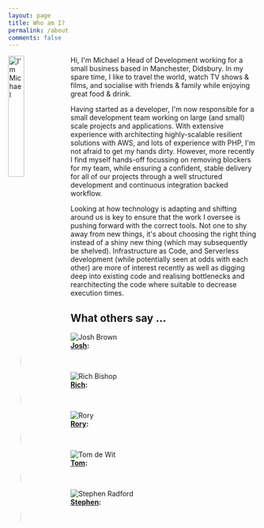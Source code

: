 ```yaml
---
layout: page
title: Who am I?
permalink: /about
comments: false
---
```


<img class="author-thumb" style="width: 25%; height: auto; float: left" src="{{ site.baseurl }}/assets/images/authors/michael-twitter.jpg" alt="I'm Michael">

Hi, I'm Michael a Head of Development working for a small business based in Manchester, Didsbury. In my spare time, I like to travel the world, watch TV shows & films, and socialise with friends & family while enjoying great food & drink.

Having started as a developer, I'm now responsible for a small development team working on large (and small) scale projects and applications. With extensive experience with architecting highly-scalable resilient solutions with AWS, and lots of experience with PHP, I'm not afraid to get my hands dirty. However, more recently I find myself hands-off focussing on removing blockers for my team, while ensuring a confident, stable delivery for all of our projects through a well structured development and continuous integration backed workflow.

Looking at how technology is adapting and shifting around us is key to ensure that the work I oversee is pushing forward with the correct tools. Not one to shy away from new things, it's about choosing the right thing instead of a shiny new thing (which may subsequently be shelved). Infrastructure as Code, and Serverless development (while potentially seen at odds with each other) are more of interest recently as well as digging deep into existing code and realising bottlenecks and rearchitecting the code where suitable to decrease execution times.


<div class="section-title">
    <h2><span>What others say ...</span></h2>
</div>

<div class='row'>
	<div class="col-12 col-md-6">
		<div class="row post-top-meta">
		    <div class="col col-md-4 text-right">
		        <img class="author-thumb" src="{{ site.baseurl }}/assets/images/authors/josh.jpg" alt="Josh Brown">
		    </div>
		    <div class="col-9 col-md-8 text-left">
		    	<strong><a target="_blank" href="https://twitter.com/joshbrw">Josh</a>:</strong>
		        <blockquote>
				  <p>&nbsp;</p>
				</blockquote>
		    </div>
		</div>
	</div>
	<div class="col-12 col-md-6">
		<div class="row post-top-meta">
		    <div class="col col-md-4 text-right">
		        <img class="author-thumb" src="{{ site.baseurl }}/assets/images/authors/rich.jpg" alt="Rich Bishop">
		    </div>
		    <div class="col-9 col-md-8 text-left">
		    	<strong><a target="_blank" href="https://twitter.com/richbishop">Rich</a>:</strong>
		        <blockquote>
				  <p>&nbsp;</p>
				</blockquote>
		    </div>
		</div>
	</div>
</div>
<div class='row'>
	<div class="col-12 col-md-6">
		<div class="row post-top-meta">
		    <div class="col col-md-4 text-right">
		        <img class="author-thumb" src="{{ site.baseurl }}/assets/images/authors/rory.jpg" alt="Rory">
		    </div>
		    <div class="col-9 col-md-8 text-left">
		    	<strong><a target="_blank" href="https://twitter.com/roikles">Rory</a>:</strong>
		        <blockquote>
				  <p>&nbsp;</p>
				</blockquote>
		    </div>
		</div>
	</div>
	<div class="col-12 col-md-6">
		<div class="row post-top-meta">
		    <div class="col col-md-4 text-right">
		        <img class="author-thumb" src="{{ site.baseurl }}/assets/images/authors/tom.jpg" alt="Tom de Wit">
		    </div>
		    <div class="col-9 col-md-8 text-left">
		    	<strong><a target="_blank" href="https://twitter.com/ttomdewit">Tom</a>:</strong>
		        <blockquote>
				  <p>&nbsp;</p>
				</blockquote>
		    </div>
		</div>
	</div>
</div>
<div class='row'>
	<div class="col-12 col-md-6">
		<div class="row post-top-meta">
		    <div class="col col-md-4 text-right">
		        <img class="author-thumb" src="{{ site.baseurl }}/assets/images/authors/steve.jpg" alt="Stephen Radford">
		    </div>
		    <div class="col-9 col-md-8 text-left">
		    	<strong><a target="_blank" href="https://twitter.com/steve228uk">Stephen</a>:</strong>
		        <blockquote>
				  <p>&nbsp;</p>
				</blockquote>
		    </div>
		</div>
	</div>
	<!-- <div class="col-12 col-md-6">
		<div class="row post-top-meta">
		    <div class="col col-md-4 text-right">
		        <img class="author-thumb" src="{{ site.baseurl }}/assets/images/authors/tom.jpg" alt="Tom de Wit">
		    </div>
		    <div class="col-9 col-md-8 text-left">
		    	<strong><a target="_blank" href="https://twitter.com/ttomdewit">Tom</a>:</strong>
		        <blockquote>
				  <p>&nbsp;</p>
				</blockquote>
		    </div>
		</div>
	</div> -->
</div>